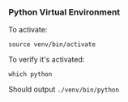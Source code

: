 ### Python Virtual Environment

To activate:

```
source venv/bin/activate
```

To verify it's activated:

```
which python
```

Should output `./venv/bin/python`
